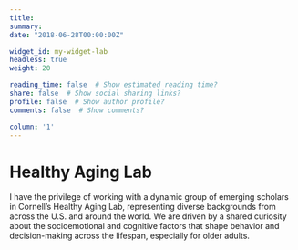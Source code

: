 ```yaml
---
title: 
summary: 
date: "2018-06-28T00:00:00Z"

widget_id: my-widget-lab
headless: true
weight: 20

reading_time: false  # Show estimated reading time?
share: false  # Show social sharing links?
profile: false  # Show author profile?
comments: false  # Show comments?

column: '1'
---
```

# Healthy Aging Lab
I have the privilege of working with a dynamic group of emerging scholars in Cornell’s Healthy Aging Lab, representing diverse backgrounds from across the U.S. and around the world. We are driven by a shared curiosity about the socioemotional and cognitive factors that shape behavior and decision-making across the lifespan, especially for older adults.

